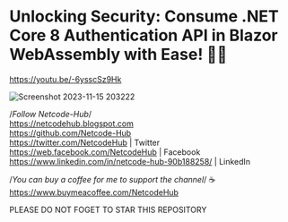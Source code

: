# Unlocking Security: Consume .NET Core 8 Authentication API in Blazor WebAssembly with Ease! 🔐🚀
https://youtu.be/-6ysscSz9Hk <br/>

![Screenshot 2023-11-15 203222](https://github.com/Netcode-Hub/DemoBlazorDotNet8AuthenticationSolution/assets/110794348/e31426e5-d347-49d6-894b-92612ec34180)


/*Follow Netcode-Hub*/ <br/>
https://netcodehub.blogspot.com <br/> 
https://github.com/Netcode-Hub <br/>
https://twitter.com/NetcodeHub | Twitter <br/>
https://web.facebook.com/NetcodeHub | Facebook <br/>
https://www.linkedin.com/in/netcode-hub-90b188258/ | LinkedIn <br/>

/*You can buy a coffee for me to support the channel*/ ☕️ <br/>
https://www.buymeacoffee.com/NetcodeHub <br/>

PLEASE DO NOT FOGET TO STAR THIS REPOSITORY<br/>
